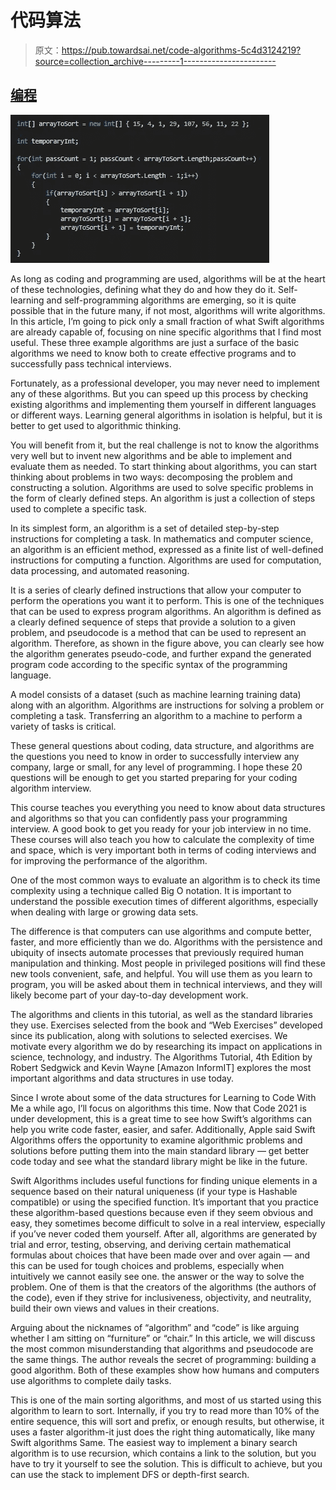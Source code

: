 # 代码算法

> 原文：<https://pub.towardsai.net/code-algorithms-5c4d3124219?source=collection_archive---------1----------------------->

## [编程](https://towardsai.net/p/category/programming)

![](img/bd98ecf8d501028a2f259b54854f606e.png)

As long as coding and programming are used, algorithms will be at the heart of these technologies, defining what they do and how they do it. Self-learning and self-programming algorithms are emerging, so it is quite possible that in the future many, if not most, algorithms will write algorithms. In this article, I’m going to pick only a small fraction of what Swift algorithms are already capable of, focusing on nine specific algorithms that I find most useful. These three example algorithms are just a surface of the basic algorithms we need to know both to create effective programs and to successfully pass technical interviews.

Fortunately, as a professional developer, you may never need to implement any of these algorithms. But you can speed up this process by checking existing algorithms and implementing them yourself in different languages ​​or different ways. Learning general algorithms in isolation is helpful, but it is better to get used to algorithmic thinking.

You will benefit from it, but the real challenge is not to know the algorithms very well but to invent new algorithms and be able to implement and evaluate them as needed. To start thinking about algorithms, you can start thinking about problems in two ways: decomposing the problem and constructing a solution. Algorithms are used to solve specific problems in the form of clearly defined steps. An algorithm is just a collection of steps used to complete a specific task.

In its simplest form, an algorithm is a set of detailed step-by-step instructions for completing a task. In mathematics and computer science, an algorithm is an efficient method, expressed as a finite list of well-defined instructions for computing a function. Algorithms are used for computation, data processing, and automated reasoning.

It is a series of clearly defined instructions that allow your computer to perform the operations you want it to perform. This is one of the techniques that can be used to express program algorithms. An algorithm is defined as a clearly defined sequence of steps that provide a solution to a given problem, and pseudocode is a method that can be used to represent an algorithm. Therefore, as shown in the figure above, you can clearly see how the algorithm generates pseudo-code, and further expand the generated program code according to the specific syntax of the programming language.

A model consists of a dataset (such as machine learning training data) along with an algorithm. Algorithms are instructions for solving a problem or completing a task. Transferring an algorithm to a machine to perform a variety of tasks is critical.

These general questions about coding, data structure, and algorithms are the questions you need to know in order to successfully interview any company, large or small, for any level of programming. I hope these 20 questions will be enough to get you started preparing for your coding algorithm interview.

This course teaches you everything you need to know about data structures and algorithms so that you can confidently pass your programming interview. A good book to get you ready for your job interview in no time. These courses will also teach you how to calculate the complexity of time and space, which is very important both in terms of coding interviews and for improving the performance of the algorithm.

One of the most common ways to evaluate an algorithm is to check its time complexity using a technique called Big O notation. It is important to understand the possible execution times of different algorithms, especially when dealing with large or growing data sets.

The difference is that computers can use algorithms and compute better, faster, and more efficiently than we do. Algorithms with the persistence and ubiquity of insects automate processes that previously required human manipulation and thinking. Most people in privileged positions will find these new tools convenient, safe, and helpful. You will use them as you learn to program, you will be asked about them in technical interviews, and they will likely become part of your day-to-day development work.

The algorithms and clients in this tutorial, as well as the standard libraries they use. Exercises selected from the book and “Web Exercises” developed since its publication, along with solutions to selected exercises. We motivate every algorithm we do by researching its impact on applications in science, technology, and industry. The Algorithms Tutorial, 4th Edition by Robert Sedgwick and Kevin Wayne [Amazon InformIT] explores the most important algorithms and data structures in use today.

Since I wrote about some of the data structures for Learning to Code With Me a while ago, I’ll focus on algorithms this time. Now that Code 2021 is under development, this is a great time to see how Swift’s algorithms can help you write code faster, easier, and safer. Additionally, Apple said Swift Algorithms offers the opportunity to examine algorithmic problems and solutions before putting them into the main standard library — get better code today and see what the standard library might be like in the future.

Swift Algorithms includes useful functions for finding unique elements in a sequence based on their natural uniqueness (if your type is Hashable compatible) or using the specified function. It’s important that you practice these algorithm-based questions because even if they seem obvious and easy, they sometimes become difficult to solve in a real interview, especially if you’ve never coded them yourself. After all, algorithms are generated by trial and error, testing, observing, and deriving certain mathematical formulas about choices that have been made over and over again — and this can be used for tough choices and problems, especially when intuitively we cannot easily see one. the answer or the way to solve the problem. One of them is that the creators of the algorithms (the authors of the code), even if they strive for inclusiveness, objectivity, and neutrality, build their own views and values ​​in their creations.

Arguing about the nicknames of “algorithm” and “code” is like arguing whether I am sitting on “furniture” or “chair.” In this article, we will discuss the most common misunderstanding that algorithms and pseudocode are the same things. The author reveals the secret of programming: building a good algorithm. Both of these examples show how humans and computers use algorithms to complete daily tasks.

This is one of the main sorting algorithms, and most of us started using this algorithm to learn to sort. Internally, if you try to read more than 10% of the entire sequence, this will sort and prefix, or enough results, but otherwise, it uses a faster algorithm-it just does the right thing automatically, like many Swift algorithms Same. The easiest way to implement a binary search algorithm is to use recursion, which contains a link to the solution, but you have to try it yourself to see the solution. This is difficult to achieve, but you can use the stack to implement DFS or depth-first search.